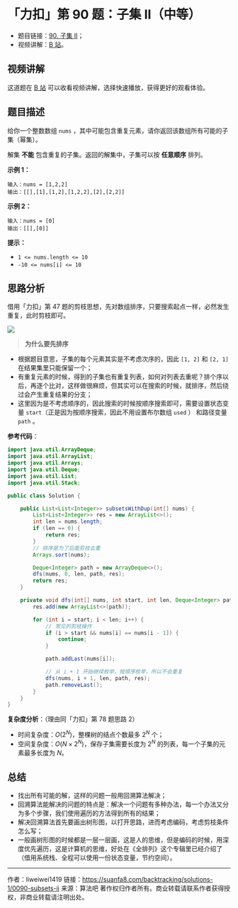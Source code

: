 # 「力扣」第 90 题：子集 II（中等）

- 题目链接：[90. 子集 II](https://leetcode-cn.com/problems/subsets-ii/)；
- 视频讲解：[B 站](https://www.bilibili.com/video/BV147411A7Yq?p=3)。

## 视频讲解

这道题在 [B 站](https://www.bilibili.com/video/BV147411A7Yq?p=3) 可以收看视频讲解，选择快速播放，获得更好的观看体验。

## 题目描述

给你一个整数数组 `nums` ，其中可能包含重复元素，请你返回该数组所有可能的子集（幂集）。

解集 **不能** 包含重复的子集。返回的解集中，子集可以按 **任意顺序** 排列。

**示例 1：**

```
输入：nums = [1,2,2]
输出：[[],[1],[1,2],[1,2,2],[2],[2,2]]
```

**示例 2：**

```
输入：nums = [0]
输出：[[],[0]]
```

**提示：**

- `1 <= nums.length <= 10`
- `-10 <= nums[i] <= 10`

## 思路分析

借用「力扣」第 47 题的剪枝思想，先对数组排序，只要搜索起点一样，必然发生重复，此时剪枝即可。

![](https://suanfa8-1252206550.cos.ap-shanghai.myqcloud.com/202303112155321.png)

> **为什么要先排序**

- 根据题目意思，子集的每个元素其实是不考虑次序的，因此 `[1, 2]` 和 `[2, 1]` 在结果集里只能保留一个；
- 有重复元素的时候，得到的子集也有重复列表，如何对列表去重呢？排个序以后，再逐个比对，这样做很麻烦，但其实可以在搜索的时候，就排序，然后绕过会产生重复结果的分支；
- 这里因为是不考虑顺序的，因此搜索的时候按顺序搜索即可，需要设置状态变量 `start`（正是因为按顺序搜索，因此不用设置布尔数组 `used` ） 和路径变量 `path` 。

**参考代码**：

```java
import java.util.ArrayDeque;
import java.util.ArrayList;
import java.util.Arrays;
import java.util.Deque;
import java.util.List;
import java.util.Stack;

public class Solution {

    public List<List<Integer>> subsetsWithDup(int[] nums) {
        List<List<Integer>> res = new ArrayList<>();
        int len = nums.length;
        if (len == 0) {
            return res;
        }
        // 排序是为了后面剪枝去重
        Arrays.sort(nums);

        Deque<Integer> path = new ArrayDeque<>();
        dfs(nums, 0, len, path, res);
        return res;
    }

    private void dfs(int[] nums, int start, int len, Deque<Integer> path, List<List<Integer>> res) {
        res.add(new ArrayList<>(path));

        for (int i = start; i < len; i++) {
            // 常见的剪枝操作
            if (i > start && nums[i] == nums[i - 1]) {
                continue;
            }

            path.addLast(nums[i]);

            // 从 i + 1 开始继续枚举，按顺序枚举，所以不会重复
            dfs(nums, i + 1, len, path, res);
            path.removeLast();
        }
    }
}
```

**复杂度分析**：（理由同「力扣」第 78 题思路 2）

- 时间复杂度：$O(2^N)$，整棵树的结点个数最多 $2^N$ 个；
- 空间复杂度：$O(N \times 2^N)$，保存子集需要长度为 $2^N$ 的列表，每一个子集的元素最多长度为 $N$。

## 总结

- 找出所有可能的解，这样的问题一般用回溯算法解决；
- 回溯算法能解决的问题的特点是：解决一个问题有多种办法，每一个办法又分为多个步骤，我们使用遍历的方法得到所有的结果；
- 解决回溯算法首先要画出树形图，以打开思路，进而考虑编码，考虑剪枝条件怎么写；
- 一般画树形图的时候都是一层一层画，这是人的思维，但是编码的时候，用深度优先遍历，这是计算机的思维，好处在《全排列》这个专辑里已经介绍了（借用系统栈、全程可以使用一份状态变量，节约空间）。



---

作者：liweiwei1419
链接：https://suanfa8.com/backtracking/solutions-1/0090-subsets-ii
来源：算法吧
著作权归作者所有。商业转载请联系作者获得授权，非商业转载请注明出处。